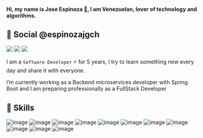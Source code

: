 #### Hi, my name is Jose Espinoza 👋, I am Venezuelan, lover of technology and algorithms.

## 👨 Social @espinozajgch
<!--![url](https://img.shields.io/badge/GitHub-100000?style=for-the-badge&logo=github&logoColor=white&url=https://github.com/espinozajgx/)-->
![](https://img.shields.io/badge/platzi-green?style=for-the-badge&logo=platzi&logoColor=white&url=https://platzi.com/p/ESPINOZAJGX/)
![](https://img.shields.io/badge/LinkedIn-0077B5?style=for-the-badge&logo=linkedin&logoColor=white&url=https://www.linkedin.com/in/jose-espinoza-397a59138/)
![](https://img.shields.io/badge/Twitter-1DA1F2?style=for-the-badge&logo=twitter&logoColor=white&url=https%3A%2F%2Ftwitter.com%2Fespinozajgch)

I am a `Software Developer` ⚡ for 5 years, I try to learn something new every day and share it with everyone.

I’m currently working as a Backend microservices developer with Spring Boot and I am preparing professionally as a FullStack Developer

## 🚀 Skills
![image](https://img.shields.io/badge/Java-ED8B00?style=for-the-badge&logo=java&logoColor=white)
![image](https://img.shields.io/badge/Spring-6DB33F?style=for-the-badge&logo=spring&logoColor=white)
![image](https://img.shields.io/badge/Bootstrap-563D7C?style=for-the-badge&logo=bootstrap&logoColor=white)
![image](https://img.shields.io/badge/PHP-777BB4?style=for-the-badge&logo=php&logoColor=white)
![image](https://img.shields.io/badge/HTML5-E34F26?style=for-the-badge&logo=html5&logoColor=white)
![image](https://img.shields.io/badge/CSS3-1572B6?style=for-the-badge&logo=css3&logoColor=white)
![image](https://img.shields.io/badge/Javascript-323330?style=for-the-badge&logo=javascript&logoColor=F7DF1E)
![image](https://img.shields.io/badge/PostgreSQL-316192?style=for-the-badge&logo=postgresql&logoColor=white)
![image](https://img.shields.io/badge/MySQL-00000F?style=for-the-badge&logo=mysql&logoColor=white)
![image](https://img.shields.io/badge/Amazon_AWS-232F3E?style=for-the-badge&logo=amazon-aws&logoColor=white)
![image](https://img.shields.io/badge/React-20232A?style=for-the-badge&logo=react&logoColor=61DAFB&Color=white)

<!--
Here are some ideas to get you started:

- 🔭  ...
- 🌱 I’m currently learning ...
- 👯 I’m looking to collaborate on ...
- 🤔 I’m looking for help with ...
- 💬 Ask me about ...
- 📫 How to reach me: ...
- 😄 Pronouns: ...
- ⚡ Fun fact: ...
-->

